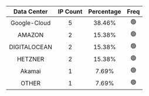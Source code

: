 | Data Center | IP Count | Percentage | Freq |
|:------------:|:--------:|:-----------:|:-----:|
| Google-Cloud | 5 | 38.46% | 🟢 |
| AMAZON | 2 | 15.38% | 🟢 |
| DIGITALOCEAN | 2 | 15.38% | 🟢 |
| HETZNER | 2 | 15.38% | 🟢 |
| Akamai | 1 | 7.69% | 🟢 |
| OTHER | 1 | 7.69% | 🟢 |